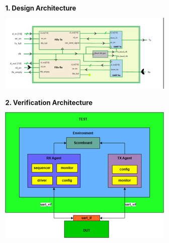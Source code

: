 ## 1. Design Architecture

![Design](design_architecture.png)

## 2. Verification Architecture

![Verification](verification_architecture.png)
